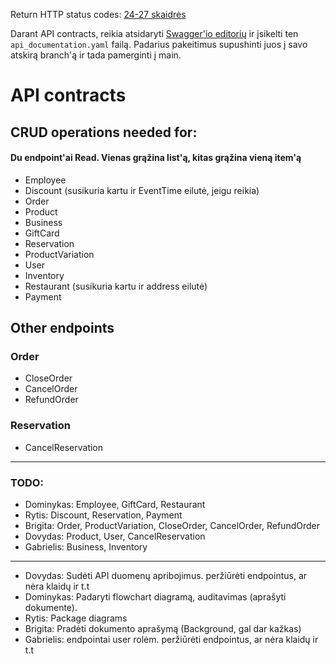 Return HTTP status codes:
[24-27 skaidrės](https://emokymai.vu.lt/pluginfile.php/142940/mod_folder/content/0/PS_Design_L3_2024.pptx?forcedownload=1)

Darant API contracts, reikia atsidaryti [Swagger'io editorių](https://editor.swagger.io/) ir įsikelti ten ```api_documentation.yaml``` failą.
Padarius pakeitimus supushinti juos į savo atskirą branch'ą ir tada pamerginti į main.

# API contracts
## CRUD operations needed for:
#### Du endpoint'ai Read. Vienas grąžina list'ą, kitas grąžina vieną item'ą
- Employee
- Discount (susikuria kartu ir EventTime eilutė, jeigu reikia)
- Order
- Product
- Business
- GiftCard
- Reservation
- ProductVariation
- User
- Inventory
- Restaurant (susikuria kartu ir address eilutė)
- Payment


## Other endpoints
### Order
- CloseOrder
- CancelOrder
- RefundOrder

### Reservation
- CancelReservation

---
### TODO:

- Dominykas: Employee, GiftCard, Restaurant
- Rytis: Discount, Reservation, Payment
- Brigita: Order, ProductVariation, CloseOrder, CancelOrder, RefundOrder
- Dovydas: Product, User, CancelReservation
- Gabrielis: Business, Inventory
---
- Dovydas: Sudėti API duomenų apribojimus. peržiūrėti endpointus, ar nėra klaidų ir t.t
- Dominykas: Padaryti flowchart diagramą, auditavimas (aprašyti dokumente).
- Rytis: Package diagrams
- Brigita: Pradėti dokumento aprašymą (Background, gal dar kažkas)
- Gabrielis: endpointai user rolėm. peržiūrėti endpointus, ar nėra klaidų ir t.t

